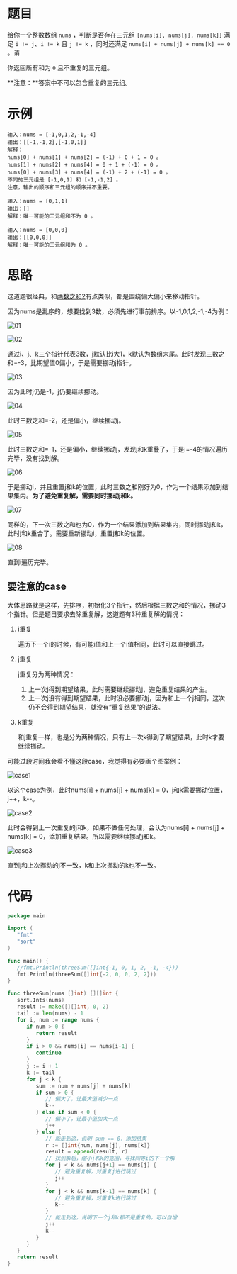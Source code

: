 # 题目

给你一个整数数组 `nums` ，判断是否存在三元组 `[nums[i], nums[j], nums[k]]` 满足 `i != j`、`i != k` 且 `j != k` ，同时还满足 `nums[i] + nums[j] + nums[k] == 0` 。请

你返回所有和为 `0` 且不重复的三元组。

**注意：**答案中不可以包含重复的三元组。

# 示例

```
输入：nums = [-1,0,1,2,-1,-4]
输出：[[-1,-1,2],[-1,0,1]]
解释：
nums[0] + nums[1] + nums[2] = (-1) + 0 + 1 = 0 。
nums[1] + nums[2] + nums[4] = 0 + 1 + (-1) = 0 。
nums[0] + nums[3] + nums[4] = (-1) + 2 + (-1) = 0 。
不同的三元组是 [-1,0,1] 和 [-1,-1,2] 。
注意，输出的顺序和三元组的顺序并不重要。
```

```
输入：nums = [0,1,1]
输出：[]
解释：唯一可能的三元组和不为 0 。
```

```
输入：nums = [0,0,0]
输出：[[0,0,0]]
解释：唯一可能的三元组和为 0 。
```

# 思路

这道题很经典，和[两数之和2](https://github.com/9029HIME/Algorithm/tree/master/leetCode/20221102_MIDEUM_167_Two_Sum-II-Input_Array_Is_Sorted---Array)有点类似，都是围绕偏大偏小来移动指针。

因为nums是乱序的，想要找到3数，必须先进行事前排序。以-1,0,1,2,-1,-4为例：

![01](markdown-img/思路.assets/01.jpg)

![02](markdown-img/思路.assets/02.jpg)

通过i、j、k三个指针代表3数，j默认比i大1，k默认为数组末尾。此时发现三数之和=-3，比期望值0偏小，于是需要挪动j指针。

![03](markdown-img/思路.assets/03.jpg)

因为此时j仍是-1，j仍要继续挪动。

![04](markdown-img/思路.assets/04.jpg)

此时三数之和=-2，还是偏小，继续挪动j。

![05](markdown-img/思路.assets/05.jpg)

此时三数之和=-1，还是偏小，继续挪动j，发现j和k重叠了，于是i=-4的情况遍历完毕，没有找到解。

![06](markdown-img/思路.assets/06.jpg)

于是挪动i，并且重置j和k的位置，此时三数之和刚好为0，作为一个结果添加到结果集内。**为了避免重复解，需要同时挪动j和k。**

![07](markdown-img/思路.assets/07.jpg)

同样的，下一次三数之和也为0，作为一个结果添加到结果集内，同时挪动j和k，此时j和k重合了。需要重新挪动i，重置j和k的位置。

![08](markdown-img/思路.assets/08.jpg)

直到i遍历完毕。

## 要注意的case

大体思路就是这样，先排序，初始化3个指针，然后根据三数之和的情况，挪动3个指针。但是题目要求去除重复解，这道题有3种重复解的情况：

1. i重复

   遍历下一个i的时候，有可能i值和上一个i值相同，此时可以直接跳过。

2. j重复

   j重复分为两种情况：

   1. 上一次j得到期望结果，此时需要继续挪动j，避免重复结果的产生。
   2. 上一次j没有得到期望结果，此时没必要挪动j，因为和上一个j相同，这次仍不会得到期望结果，就没有“重复结果”的说法。

3. k重复

   和j重复一样，也是分为两种情况，只有上一次k得到了期望结果，此时k才要继续挪动。

可能过段时间我会看不懂这段case，我觉得有必要画个图举例：

![case1](markdown-img/思路.assets/case1.jpg)

以这个case为例，此时nums[i] + nums[j] + nums[k] = 0，j和k需要挪动位置，j++，k--。

![case2](markdown-img/思路.assets/case2.jpg)

此时会得到上一次重复的j和k，如果不做任何处理，会认为nums[i] + nums[j] + nums[k] = 0，添加重复结果。所以需要继续挪动j和k。

![case3](markdown-img/思路.assets/case3.jpg)

直到j和上次挪动的j不一致，k和上次挪动的k也不一致。

# 代码

```go
package main

import (
   "fmt"
   "sort"
)

func main() {
   //fmt.Println(threeSum([]int{-1, 0, 1, 2, -1, -4}))
   fmt.Println(threeSum([]int{-2, 0, 0, 2, 2}))
}

func threeSum(nums []int) [][]int {
   sort.Ints(nums)
   result := make([][]int, 0, 2)
   tail := len(nums) - 1
   for i, num := range nums {
      if num > 0 {
         return result
      }
      if i > 0 && nums[i] == nums[i-1] {
         continue
      }
      j := i + 1
      k := tail
      for j < k {
         sum := num + nums[j] + nums[k]
         if sum > 0 {
            // 偏大了，让最大值减少一点
            k--
         } else if sum < 0 {
            // 偏小了，让最小值加大一点
            j++
         } else {
            // 能走到这，说明 sum == 0，添加结果
            r := []int{num, nums[j], nums[k]}
            result = append(result, r)
            // 找到解后，缩小j和k的范围，寻找同等i的下一个解
            for j < k && nums[j+1] == nums[j] {
               // 避免重复解，对重复j进行跳过
               j++
            }
            for j < k && nums[k-1] == nums[k] {
               // 避免重复解，对重复k进行跳过
               k--
            }
            // 能走到这，说明下一个j和k都不是重复的，可以自增
            j++
            k--
         }
      }
   }
   return result
}
```